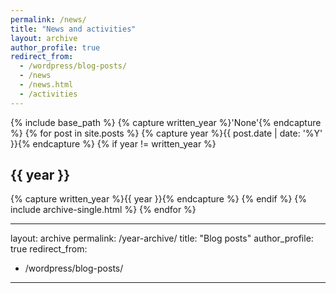 ```yaml
---
permalink: /news/
title: "News and activities"
layout: archive
author_profile: true
redirect_from: 
  - /wordpress/blog-posts/
  - /news
  - /news.html
  - /activities
---
```



{% include base_path %}
{% capture written_year %}'None'{% endcapture %}
{% for post in site.posts %}
  {% capture year %}{{ post.date | date: '%Y' }}{% endcapture %}
  {% if year != written_year %}
    <h2 id="{{ year | slugify }}" class="archive__subtitle">{{ year }}</h2>
    {% capture written_year %}{{ year }}{% endcapture %}
  {% endif %}
  {% include archive-single.html %}
{% endfor %}


---
layout: archive
permalink: /year-archive/
title: "Blog posts"
author_profile: true
redirect_from:
  - /wordpress/blog-posts/
---